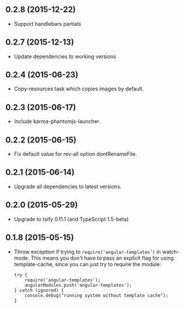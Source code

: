 ## 0.2.8 (2015-12-22)

  - Support handlebars partials

## 0.2.7 (2015-12-13)

  - Update dependencies to working versions

## 0.2.4 (2015-06-23)

  - Copy-resources task which copies images by default.

## 0.2.3 (2015-06-17)

  - Include karma-phantomjs-launcher.

## 0.2.2 (2015-06-15)

  - Fix default value for rev-all option dontRenameFile.

## 0.2.1 (2015-06-14)

  - Upgrade all dependencies to latest versions.

## 0.2.0 (2015-05-29)

  - Upgrade to tsify 0.11.1 (and TypeScript 1.5-beta)

## 0.1.8 (2015-05-15)

  - Throw exception if trying to `require('angular-templates')` in watch-mode. This means you don't have
    to pass an explicit flag for using template-cache, since you can just try to require the module:
    
        try {
            require('angular-templates');
            angularModules.push('angular-templates');
        } catch (ignored) {
            console.debug("running system without template cache");
        }

